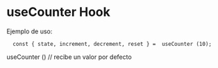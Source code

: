 # useCounter Hook

Ejemplo de uso:

```
  const { state, increment, decrement, reset } =  useCounter (10);

```

useCounter () // recibe un valor por defecto
